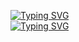 [![Typing SVG](https://readme-typing-svg.demolab.com/?lines=Hello+There+!!!+I'm+Mohamad+Beigi)](https://git.io/typing-svg)
<br/>
[![Typing SVG](https://readme-typing-svg.demolab.com/?lines=I'm+A+Junior+Java+Developer)](https://git.io/typing-svg)



